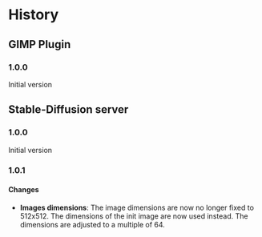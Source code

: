 # History
## GIMP Plugin
### 1.0.0
Initial version

## Stable-Diffusion server
### 1.0.0
Initial version

### 1.0.1
#### Changes
- **Images dimensions**: The image dimensions are now no longer fixed to 512x512. The dimensions of the init image are now used instead. The dimensions are adjusted to a multiple of 64.
